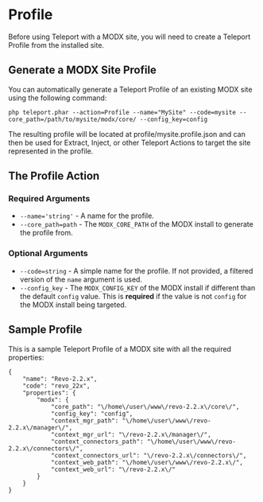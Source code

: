 # Profile

Before using Teleport with a MODX site, you will need to create a Teleport Profile from the installed site.

## Generate a MODX Site Profile

You can automatically generate a Teleport Profile of an existing MODX site using the following command:

    php teleport.phar --action=Profile --name="MySite" --code=mysite --core_path=/path/to/mysite/modx/core/ --config_key=config

The resulting profile will be located at profile/mysite.profile.json and can then be used for Extract, Inject, or other Teleport Actions to target the site represented in the profile.


## The Profile Action

### Required Arguments

* `--name='string'` - A name for the profile.
* `--core_path=path` - The `MODX_CORE_PATH` of the MODX install to generate the profile from.

### Optional Arguments

* `--code=string` - A simple name for the profile. If not provided, a filtered version of the `name` argument is used.
* `--config_key` - The `MODX_CONFIG_KEY` of the MODX install if different than the default `config` value. This is __required__ if the value is not `config` for the MODX install being targeted.


## Sample Profile

This is a sample Teleport Profile of a MODX site with all the required properties:

    {
        "name": "Revo-2.2.x",
        "code": "revo_22x",
        "properties": {
            "modx": {
                "core_path": "\/home\/user\/www\/revo-2.2.x\/core\/",
                "config_key": "config",
                "context_mgr_path": "\/home\/user\/www\/revo-2.2.x\/manager\/",
                "context_mgr_url": "\/revo-2.2.x\/manager\/",
                "context_connectors_path": "\/home\/user\/www\/revo-2.2.x\/connectors\/",
                "context_connectors_url": "\/revo-2.2.x\/connectors\/",
                "context_web_path": "\/home\/user\/www\/revo-2.2.x\/",
                "context_web_url": "\/revo-2.2.x\/"
            }
        }
    }

